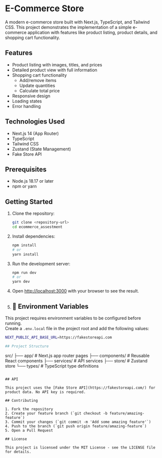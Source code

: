 # E-Commerce Store

A modern e-commerce store built with Next.js, TypeScript, and Tailwind CSS. This project demonstrates the implementation of a simple e-commerce application with features like product listing, product details, and shopping cart functionality.

## Features

- Product listing with images, titles, and prices
- Detailed product view with full information
- Shopping cart functionality
  - Add/remove items
  - Update quantities
  - Calculate total price
- Responsive design
- Loading states
- Error handling

## Technologies Used

- Next.js 14 (App Router)
- TypeScript
- Tailwind CSS
- Zustand (State Management)
- Fake Store API

## Prerequisites

- Node.js 18.17 or later
- npm or yarn

## Getting Started

1. Clone the repository:

   ```bash
   git clone <repository-url>
   cd ecommerce_assestment
   ```

2. Install dependencies:

   ```bash
   npm install
   # or
   yarn install
   ```

3. Run the development server:

   ```bash
   npm run dev
   # or
   yarn dev
   ```

4. Open [http://localhost:3000](http://localhost:3000) with your browser to see the result.

5. ## 🔧 Environment Variables

This project requires environment variables to be configured before running.  
Create a `.env.local` file in the project root and add the following values:

```sh
NEXT_PUBLIC_API_BASE_URL=https://fakestoreapi.com

## Project Structure

```

src/
├── app/ # Next.js app router pages
├── components/ # Reusable React components
├── services/ # API services
├── store/ # Zustand store
└── types/ # TypeScript type definitions

```

## API

This project uses the [Fake Store API](https://fakestoreapi.com/) for product data. No API key is required.

## Contributing

1. Fork the repository
2. Create your feature branch (`git checkout -b feature/amazing-feature`)
3. Commit your changes (`git commit -m 'Add some amazing feature'`)
4. Push to the branch (`git push origin feature/amazing-feature`)
5. Open a Pull Request

## License

This project is licensed under the MIT License - see the LICENSE file for details.
```
